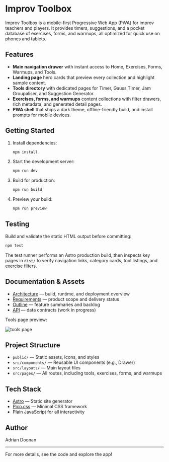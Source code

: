 # Improv Toolbox

Improv Toolbox is a mobile-first Progressive Web App (PWA) for improv teachers and players. It provides timers, suggestions, and a pocket database of exercises, forms, and warmups, all optimized for quick use on phones and tablets.

## Features

- **Main navigation drawer** with instant access to Home, Exercises, Forms, Warmups, and Tools.
- **Landing page** hero cards that preview every collection and highlight sample content.
- **Tools directory** with dedicated pages for Timer, Gauss Timer, Jam Groupaliser, and Suggestion Generator.
- **Exercises, forms, and warmups** content collections with filter drawers, rich metadata, and generated detail pages.
- **PWA shell** that ships a dark theme, offline-friendly build, and install prompts for mobile devices.

## Getting Started

1. Install dependencies:
   ```sh
   npm install
   ```
2. Start the development server:
   ```sh
   npm run dev
   ```
3. Build for production:
   ```sh
   npm run build
   ```
4. Preview your build:
   ```sh
   npm run preview
   ```

## Testing

Build and validate the static HTML output before committing:

```sh
npm test
```

The test runner performs an Astro production build, then inspects key pages in `dist/` to verify navigation links, category cards, tool listings, and exercise filters.

## Documentation & Assets

- [Architecture](docs/architecture.md) — build, runtime, and deployment overview
- [Requirements](docs/requirements.md) — product scope and delivery status
- [Outline](docs/outline.md) — feature summaries and backlog
- [API](docs/api.md) — data contracts (work in progress)

Tools page preview:

![tools page](docs/images/tools-page.jpg)

## Project Structure

- `public/` — Static assets, icons, and styles
- `src/components/` — Reusable UI components (e.g., Drawer)
- `src/layouts/` — Main layout files
- `src/pages/` — All routes, including tools, exercises, forms, and warmups

## Tech Stack

- [Astro](https://astro.build/) — Static site generator
- [Pico.css](https://picocss.com/) — Minimal CSS framework
- Plain JavaScript for all interactivity

## Author

Adrian Doonan

---

For more details, see the code and explore the app!
